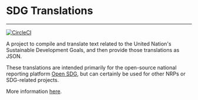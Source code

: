 # SDG Translations

---

[![CircleCI](https://circleci.com/gh/open-sdg/sdg-translations.svg?style=svg)](https://circleci.com/gh/open-sdg/sdg-translations)

A project to compile and translate text related to the United Nation's
  Sustainable Development Goals, and then provide those translations as JSON.

These translations are intended primarily for the open-source national reporting platform [Open SDG](https://github.com/open-sdg/open-sdg), but can certainly be used for other NRPs or SDG-related projects.

More information [here](https://open-sdg.github.io/sdg-translations/).
